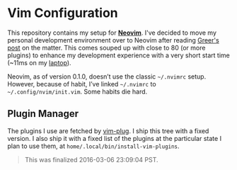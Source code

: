 # Vim Configuration

This repository contains my setup for **[Neovim][]**. I've decided to move my
personal development environment over to Neovim after reading [Greer's post][1]
on the matter. This comes souped up with close to 80 (or more plugins) to
enhance my development experience with a very short start time (~11ms on my
[laptop][]).

Neovim, as of version 0.1.0, doesn’t use the classic `~/.nvimrc` setup. However,
because of habit, I’ve linked `~/.nvimrc` to `~/.config/nvim/init.vim`. Some
habits die hard.

## Plugin Manager

The plugins I use are fetched by [vim-plug][]. I ship this tree with a fixed
version. I also ship it with a fixed list of the plugins at the particular state
I plan to use them, at `home/.local/bin/install-vim-plugins`.

> This was finalized 2016-03-06 23:09:04 PST.

[Vundle]: https://github.com/gmarik/vundle
[homesick]: https://github.com/technicalpickles/homesick
[laptop]: https://jacky.wtf/gear/#laptop
[neovim]: https://neovim.io
[vim-plug]: https://github.com/junegunn/vim-plug
[1]: http://geoff.greer.fm/2015/01/15/why-neovim-is-better-than-vim/
